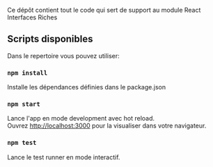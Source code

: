 Ce dépôt contient tout le code qui sert de support au module React Interfaces Riches


## Scripts disponibles

Dans le repertoire vous pouvez utiliser:

### `npm install`

Installe les dépendances définies dans le package.json<br />

### `npm start`

Lance l'app en mode development avec hot reload.<br />
Ouvrez [http://localhost:3000](http://localhost:3000) pour la visualiser dans votre navigateur.

### `npm test`

Lance le test runner en mode interactif.<br />


